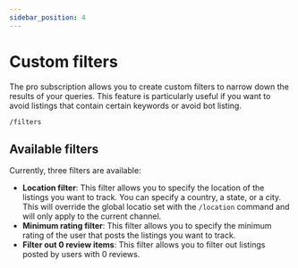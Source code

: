 ```yaml
---
sidebar_position: 4
---
```


# Custom filters

The pro subscription allows you to create custom filters to narrow down the results of your queries. This feature is particularly useful if you want to avoid listings that contain certain keywords or avoid bot listing.

```
/filters
```

## Available filters

Currently, three filters are available:

- **Location filter**: This filter allows you to specify the location of the listings you want to track. You can specify a country, a state, or a city. This will override the global locatio set with the `/location` command and will only apply to the current channel.
- **Minimum rating filter**: This filter allows you to specify the minimum rating of the user that posts the listings you want to track.
- **Filter out 0 review items**: This filter allows you to filter out listings posted by users with 0 reviews.